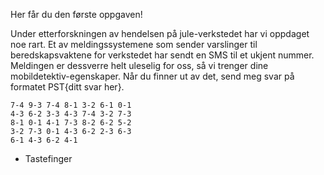 Her får du den første oppgaven!

Under etterforskningen av hendelsen på jule-verkstedet har vi oppdaget noe rart. Et av meldingssystemene som sender varslinger til beredskapsvaktene for verkstedet har sendt en SMS til et ukjent nummer. Meldingen er dessverre helt uleselig for oss, så vi trenger dine mobildetektiv-egenskaper. Når du finner ut av det, send meg svar på formatet PST{ditt svar her}.

```
7-4 9-3 7-4 8-1 3-2 6-1 0-1
4-3 6-2 3-3 4-3 7-4 3-2 7-3
8-1 0-1 4-1 7-3 8-2 6-2 5-2
3-2 7-3 0-1 4-3 6-2 2-3 6-3
6-1 4-3 6-2 4-1
```

- Tastefinger
